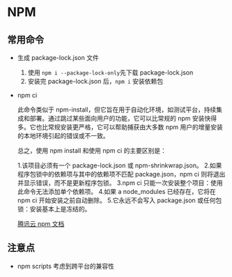 # NPM

## 常用命令

- 生成 package-lock.json 文件

  1. 使用 `npm i --package-lock-only`先下载 package-lock.json
  2. 安装完 package-lock.json 后，`npm i` 安装依赖包

- npm ci

  此命令类似于 npm-install，但它旨在用于自动化环境，如测试平台，持续集成和部署。通过跳过某些面向用户的功能，它可以比常规的 npm 安装快得多。它也比常规安装更严格，它可以帮助捕获由大多数 npm 用户的增量安装的本地环境引起的错误或不一致。

  总之，使用 npm install 和使用 npm ci 的主要区别是：

  1.该项目必须有一个 package-lock.json 或 npm-shrinkwrap.json。 2.如果程序包锁中的依赖项与其中的依赖项不匹配 package.json，npm ci 则将退出并显示错误，而不是更新程序包锁。
  3.npm ci 只能一次安装整个项目：使用此命令无法添加单个依赖项。 4.如果 a node_modules 已经存在，它将在 npm ci 开始安装之前自动删除。 5.它永远不会写入 package.json 或任何包锁：安装基本上是冻结的。

  [腾讯云 npm 文档](https://cloud.tencent.com/developer/section/1490280)

## 注意点

- npm scripts 考虑到跨平台的兼容性
